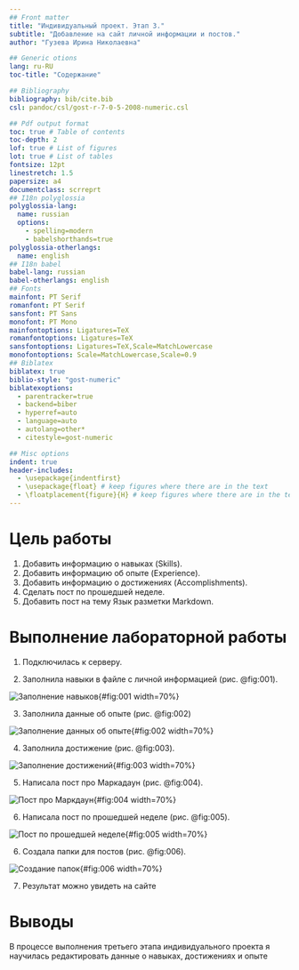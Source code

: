 ```yaml
---
## Front matter
title: "Индивидуальный проект. Этап 3."
subtitle: "Добавление на сайт личной информации и постов."
author: "Гузева Ирина Николаевна"

## Generic otions
lang: ru-RU
toc-title: "Содержание"

## Bibliography
bibliography: bib/cite.bib
csl: pandoc/csl/gost-r-7-0-5-2008-numeric.csl

## Pdf output format
toc: true # Table of contents
toc-depth: 2
lof: true # List of figures
lot: true # List of tables
fontsize: 12pt
linestretch: 1.5
papersize: a4
documentclass: scrreprt
## I18n polyglossia
polyglossia-lang:
  name: russian
  options:
	- spelling=modern
	- babelshorthands=true
polyglossia-otherlangs:
  name: english
## I18n babel
babel-lang: russian
babel-otherlangs: english
## Fonts
mainfont: PT Serif
romanfont: PT Serif
sansfont: PT Sans
monofont: PT Mono
mainfontoptions: Ligatures=TeX
romanfontoptions: Ligatures=TeX
sansfontoptions: Ligatures=TeX,Scale=MatchLowercase
monofontoptions: Scale=MatchLowercase,Scale=0.9
## Biblatex
biblatex: true
biblio-style: "gost-numeric"
biblatexoptions:
  - parentracker=true
  - backend=biber
  - hyperref=auto
  - language=auto
  - autolang=other*
  - citestyle=gost-numeric

## Misc options
indent: true
header-includes:
  - \usepackage{indentfirst}
  - \usepackage{float} # keep figures where there are in the text
  - \floatplacement{figure}{H} # keep figures where there are in the text
---
```


# Цель работы

1. Добавить информацию о навыках (Skills).
2. Добавить информацию об опыте (Experience).
3. Добавить информацию о достижениях (Accomplishments).
4. Сделать пост по прошедшей неделе.
5. Добавить пост на тему Язык разметки Markdown.

# Выполнение лабораторной работы

1. Подключилась к серверу.

2. Заполнила навыки в файле с личной информацией (рис. @fig:001).

![Заполнение навыков](image/1.png){#fig:001 width=70%}

3. Заполнила данные об опыте (рис. @fig:002)

![Заполнение данных об опыте](image/2.png){#fig:002 width=70%}

4. Заполнила достижение (рис. @fig:003).

![Заполнение достижений](image/3.png){#fig:003 width=70%}

5. Написала пост про Маркадаун (рис. @fig:004).

![Пост про Маркдаун](image/4.png){#fig:004 width=70%}

6. Написала пост по прошедшей неделе (рис. @fig:005).

![Пост по прошедшей неделе](image/5.png){#fig:005 width=70%}

6. Создала папки для постов (рис. @fig:006).

![Создание папок](image/6.png){#fig:006 width=70%}

7. Результат можно увидеть на сайте


# Выводы

В процессе выполнения третьего этапа индивидуального проекта я научилась редактировать данные о навыках, достижениях и опыте
